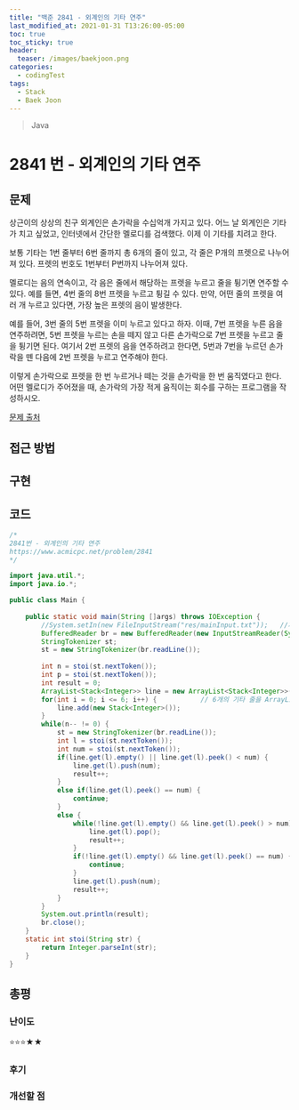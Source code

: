```yaml
---
title: "백준 2841 - 외계인의 기타 연주"
last_modified_at: 2021-01-31 T13:26:00-05:00
toc: true
toc_sticky: true
header:
  teaser: /images/baekjoon.png
categories: 
  - codingTest
tags:
  - Stack
  - Baek Joon
---
```


> Java

2841 번 - 외계인의 기타 연주
=============
 
## 문제
상근이의 상상의 친구 외계인은 손가락을 수십억개 가지고 있다. 어느 날 외계인은 기타가 치고 싶었고, 인터넷에서 간단한 멜로디를 검색했다. 이제 이 기타를 치려고 한다.  

보통 기타는 1번 줄부터 6번 줄까지 총 6개의 줄이 있고, 각 줄은 P개의 프렛으로 나누어져 있다. 프렛의 번호도 1번부터 P번까지 나누어져 있다.  

멜로디는 음의 연속이고, 각 음은 줄에서 해당하는 프렛을 누르고 줄을 튕기면 연주할 수 있다. 예를 들면, 4번 줄의 8번 프렛을 누르고 튕길 수 있다. 만약, 어떤 줄의 프렛을 여러 개 누르고 있다면, 가장 높은 프렛의 음이 발생한다.  

예를 들어, 3번 줄의 5번 프렛을 이미 누르고 있다고 하자. 이때, 7번 프렛을 누른 음을 연주하려면, 5번 프렛을 누르는 손을 떼지 않고 다른 손가락으로 7번 프렛을 누르고 줄을 튕기면 된다. 여기서 2번 프렛의 음을 연주하려고 한다면, 5번과 7번을 누르던 손가락을 뗀 다음에 2번 프렛을 누르고 연주해야 한다.  

이렇게 손가락으로 프렛을 한 번 누르거나 떼는 것을 손가락을 한 번 움직였다고 한다. 어떤 멜로디가 주어졌을 때, 손가락의 가장 적게 움직이는 회수를 구하는 프로그램을 작성하시오.   

[문제 출처](https://www.acmicpc.net/problem/2841)  

## 접근 방법

## 구현 

## 코드
```java
/*
2841번 - 외계인의 기타 연주
https://www.acmicpc.net/problem/2841
*/

import java.util.*;
import java.io.*;

public class Main {
	
    public static void main(String []args) throws IOException {        
    	//System.setIn(new FileInputStream("res/mainInput.txt"));	//제출 할 때 주석해야함
    	BufferedReader br = new BufferedReader(new InputStreamReader(System.in));
    	StringTokenizer st; 
    	st = new StringTokenizer(br.readLine());
    	
    	int n = stoi(st.nextToken());
    	int p = stoi(st.nextToken());
    	int result = 0;
    	ArrayList<Stack<Integer>> line = new ArrayList<Stack<Integer>>();
    	for(int i = 0; i <= 6; i++) {			// 6개의 기타 줄을 ArrayList, 각 기타 줄의 플랫을 stack으로 생성
    		line.add(new Stack<Integer>());
    	}
    	while(n-- != 0) {
    		st = new StringTokenizer(br.readLine());
    		int l = stoi(st.nextToken());
    		int num = stoi(st.nextToken());
    		if(line.get(l).empty() || line.get(l).peek() < num) {		// 해당하는 줄에 손가락이 없거나, 기존에 있던 음보다 높으면 추가한다.
    			line.get(l).push(num);
    			result++;
    		}
    		else if(line.get(l).peek() == num) {						// 
    			continue;
    		}
    		else {
    			while(!line.get(l).empty() && line.get(l).peek() > num) {
    				line.get(l).pop();
    				result++;
    			}
    			if(!line.get(l).empty() && line.get(l).peek() == num) {
    				continue;
    			}
    			line.get(l).push(num);
    			result++;
    		}
    	}
    	System.out.println(result);
    	br.close();
    }
    static int stoi(String str) {
    	return Integer.parseInt(str);
    }
}
```


## 총평
### 난이도
⭐⭐⭐★★
### 후기

### 개선할 점
